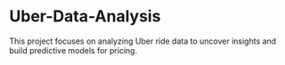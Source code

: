 # Uber-Data-Analysis
This project focuses on analyzing Uber ride data to uncover insights and build predictive models for pricing.
